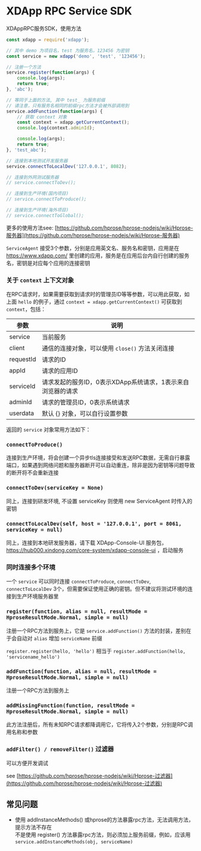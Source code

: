 # XDApp RPC Service SDK

XDAppRPC服务SDK，使用方法

```js
const xdapp = require('xdapp');

// 其中 demo 为项目名，test 为服务名，123456 为密钥
const service = new xdapp('demo', 'test', '123456');

// 注册一个方法
service.register(function(args) {
    console.log(args);
    return true;
}, 'abc');

// 等同于上面的方法, 其中 test_ 为服务前缀
// 请注意，只有服务名相同的前缀rpc方法才会被外部调用到
service.addFunction(function(args) {
    // 获取 context 对象
    const context = xdapp.getCurrentContext();
    console.log(context.adminId);

    console.log(args);
    return true;
}, 'test_abc');

// 连接到本地测试开发服务器
service.connectToLocalDev('127.0.0.1', 8082);

// 连接到外网测试服务器
// service.connectToDev();

// 连接到生产环境(国内项目)
// service.connectToProduce();

// 连接到生产环境(海外项目)
// service.connectToGlobal();
```

更多的使用方法see: [https://github.com/hprose/hprose-nodejs/wiki/Hprose-服务器](https://github.com/hprose/hprose-nodejs/wiki/Hprose-服务器)



`ServiceAgent` 接受3个参数，分别是应用英文名、服务名和密钥，应用是在 https://www.xdapp.com/ 里创建的应用，服务是在应用后台内自行创建的服务名，密钥是对应每个应用的连接密钥

### 关于 `context` 上下文对象

在RPC请求时，如果需要获取到请求时的管理员ID等等参数，可以用此获取，如上面 `hello` 的例子，通过 `context = xdapp.getCurrentContext()` 可获取到 `context`，包括：

参数         |   说明
------------|---------------------
service     | 当前服务
client      | 通信的连接对象，可以使用 `close()` 方法关闭连接
requestId   | 请求的ID
appId       | 请求的应用ID
serviceId   | 请求发起的服务ID，0表示XDApp系统请求，1表示来自浏览器的请求
adminId     | 请求的管理员ID，0表示系统请求
userdata    | 默认 {} 对象，可以自行设置参数

返回的 `service` 对象常用方法如下：

### `connectToProduce()`

连接到生产环境，将会创建一个异步tls连接接受和发送RPC数据，无需自行暴露端口，如果遇到网络问题和服务器断开可以自动重连，除非是因为密钥等问题导致的断开将不会重新连接

### `connectToDev(serviceKey = None)`

同上，连接到研发环境, 不设置 serviceKey 则使用 new ServiceAgent 时传入的密钥

### `connectToLocalDev(self, host = '127.0.0.1', port = 8061, serviceKey = null)`

同上，连接到本地研发服务器，请下载 XDApp-Console-UI 服务包，https://hub000.xindong.com/core-system/xdapp-console-ui ，启动服务

### 同时连接多个环境

一个 `service` 可以同时连接 `connectToProduce`, `connectToDev`, `connectToLocalDev` 3个，但需要保证使用正确的密钥。但不建议将测试环境的连接到生产环境服务器里

### `register(function, alias = null, resultMode = HproseResultMode.Normal, simple = null)`

注册一个RPC方法到服务上，它是 `service.addFunction()` 方法的封装，差别在于会自动对 `alias` 增加 `serviceName` 前缀

`register.register(hello, 'hello')` 相当于 `register.addFunction(hello, 'servicename_hello')`

### `addFunction(function, alias = null, resultMode = HproseResultMode.Normal, simple = null)`

注册一个RPC方法到服务上


### `addMissingFunction(function, resultMode = HproseResultMode.Normal, simple = null)`

此方法注册后，所有未知RPC请求都降调用它，它将传入2个参数，分别是RPC调用名称和参数

### `addFilter() / removeFilter()` 过滤器

可以方便开发调试

see [https://github.com/hprose/hprose-nodejs/wiki/Hprose-过滤器](https://github.com/hprose/hprose-nodejs/wiki/Hprose-过滤器)

## 常见问题

* 使用 addInstanceMethods() 或hprose的方法暴露rpc方法，无法调用方法，提示方法不存在<br>
  不是使用 register() 方法暴露rpc方法，则必须加上服务前缀，例如，应该用 `service.addInstanceMethods(obj, serviceName)`